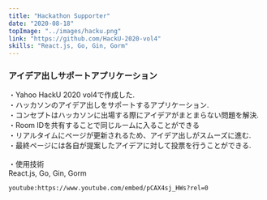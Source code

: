 ```yaml
---
title: "Hackathon Supporter"
date: "2020-08-18"
topImage: "../images/hacku.png"
link: "https://github.com/HackU-2020-vol4"
skills: "React.js, Go, Gin, Gorm"
---
```


### アイデア出しサポートアプリケーション

・Yahoo HackU 2020 vol4で作成した.<br>
・ハッカソンのアイデア出しをサポートするアプリケーション.<br>
・コンセプトはハッカソンに出場する際にアイデアがまとまらない問題を解決.<br>
・Room IDを共有することで同じルームに入ることができる<br>
・リアルタイムにページが更新されるため、アイデア出しがスムーズに進む.<br>
・最終ページには各自が提案したアイデアに対して投票を行うことができる.<br>
<br>
・使用技術<br>React.js, Go, Gin, Gorm

`youtube:https://www.youtube.com/embed/pCAX4sj_HWs?rel=0`